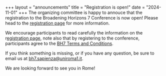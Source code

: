 +++
layout = "announcements"
title = "Registration is open!"
date = "2024-11-01"
+++
The organizing committee is happy to annouce that the registration to the Broadening Horizons 7 Conference is now open! Please head to the [registration page](https://www.broadeninghorizons7.it/registration/) for more information. 

We encourage participants to read carefully the information on the r[egistration page](https://www.broadeninghorizons7.it/registration/), note also that by registering to the conference, participants agree to the [BH7 Terms and Conditions](https://www.broadeninghorizons7.it/terms-and-conditions/).

If you think something is missing, or if you have any question, be sure to email us at [bh7.sapienza@uniroma1.it](bh7.sapienza@uniroma1.it).

 We are looking forward to see you in Rome!
